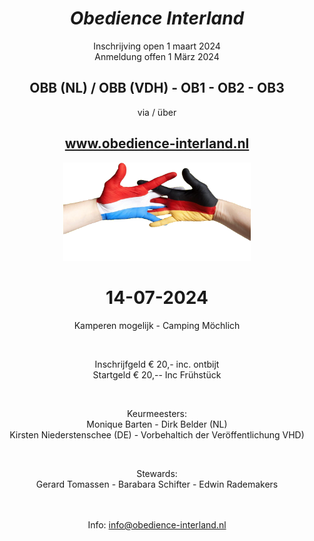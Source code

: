 <center>

# *Obedience Interland*

Inschrijving open 1 maart 2024  
Anmeldung offen 1 M&auml;rz 2024

## OBB (NL) / OBB (VDH) - OB1 - OB2 - OB3

via / &uuml;ber

## **www.obedience-interland.nl**

<img src="images/dutch-german-t.png" width="300">

# 14-07-2024

Kamperen mogelijk - Camping M&ouml;chlich

<br>

Inschrijfgeld € 20,- inc. ontbijt  
Startgeld € 20,-- Inc Fr&uuml;hst&uuml;ck

<br>

Keurmeesters:<br>
Monique Barten - Dirk Belder (NL)<br>
Kirsten Niederstenschee (DE) - Vorbehaltich der Ver&ouml;ffentlichung VHD)

<br>

Stewards:<br>
Gerard Tomassen - Barabara Schifter - Edwin Rademakers

<br><br>
Info:  info@obedience-interland.nl

</center>
